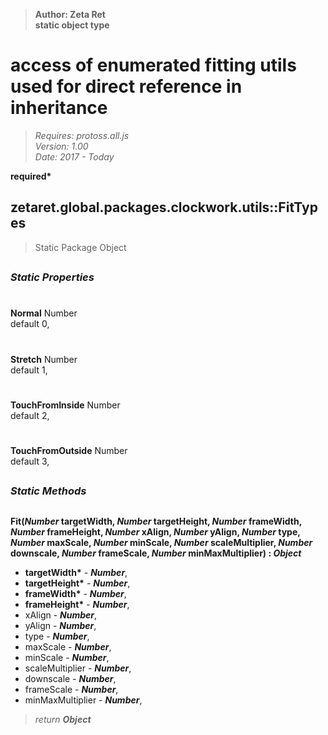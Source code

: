 > __Author: Zeta Ret__  
> __static object type__  
# access of enumerated fitting utils used for direct reference in inheritance  
> *Requires: protoss.all.js*  
> *Version: 1.00*  
> *Date: 2017 - Today*  

__required*__

## zetaret.global.packages.clockwork.utils::FitTypes  
>Static Package Object  


##  
### *Static Properties*  

#  
__Normal__ Number  
default 0,   

#  
__Stretch__ Number  
default 1,   

#  
__TouchFromInside__ Number  
default 2,   

#  
__TouchFromOutside__ Number  
default 3,   

##  
### *Static Methods*  

##  
__Fit(*Number* targetWidth, *Number* targetHeight, *Number* frameWidth, *Number* frameHeight, *Number* xAlign, *Number* yAlign, *Number* type, *Number* maxScale, *Number* minScale, *Number* scaleMultiplier, *Number* downscale, *Number* frameScale, *Number* minMaxMultiplier) : *Object*__  
  
- __targetWidth*__ - __*Number*__,   
- __targetHeight*__ - __*Number*__,   
- __frameWidth*__ - __*Number*__,   
- __frameHeight*__ - __*Number*__,   
- xAlign - __*Number*__,   
- yAlign - __*Number*__,   
- type - __*Number*__,   
- maxScale - __*Number*__,   
- minScale - __*Number*__,   
- scaleMultiplier - __*Number*__,   
- downscale - __*Number*__,   
- frameScale - __*Number*__,   
- minMaxMultiplier - __*Number*__,   
> *return __Object__*  

